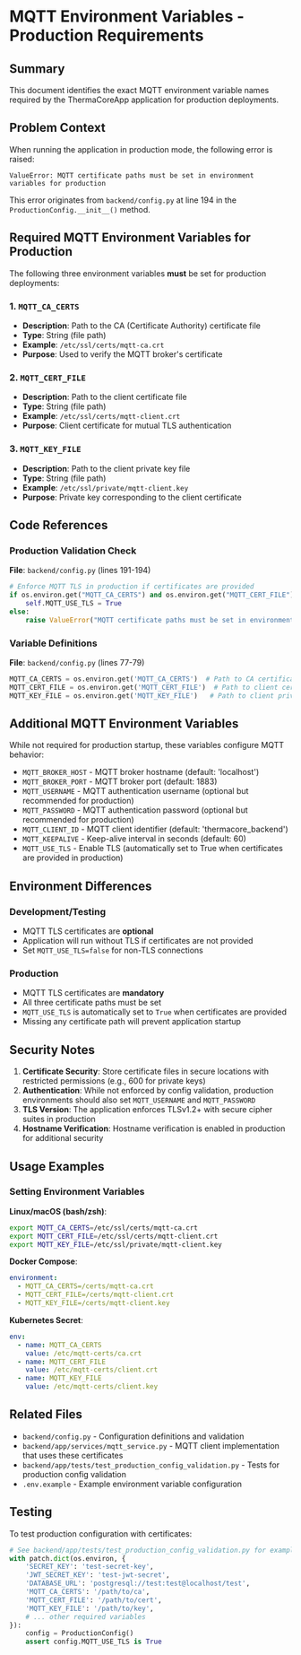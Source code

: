 # MQTT Environment Variables - Production Requirements

## Summary

This document identifies the exact MQTT environment variable names required by the ThermaCoreApp application for production deployments.

## Problem Context

When running the application in production mode, the following error is raised:
```
ValueError: MQTT certificate paths must be set in environment variables for production
```

This error originates from `backend/config.py` at line 194 in the `ProductionConfig.__init__()` method.

## Required MQTT Environment Variables for Production

The following three environment variables **must** be set for production deployments:

### 1. `MQTT_CA_CERTS`
- **Description**: Path to the CA (Certificate Authority) certificate file
- **Type**: String (file path)
- **Example**: `/etc/ssl/certs/mqtt-ca.crt`
- **Purpose**: Used to verify the MQTT broker's certificate

### 2. `MQTT_CERT_FILE`
- **Description**: Path to the client certificate file
- **Type**: String (file path)
- **Example**: `/etc/ssl/certs/mqtt-client.crt`
- **Purpose**: Client certificate for mutual TLS authentication

### 3. `MQTT_KEY_FILE`
- **Description**: Path to the client private key file
- **Type**: String (file path)
- **Example**: `/etc/ssl/private/mqtt-client.key`
- **Purpose**: Private key corresponding to the client certificate

## Code References

### Production Validation Check
**File**: `backend/config.py` (lines 191-194)
```python
# Enforce MQTT TLS in production if certificates are provided
if os.environ.get("MQTT_CA_CERTS") and os.environ.get("MQTT_CERT_FILE") and os.environ.get("MQTT_KEY_FILE"):
    self.MQTT_USE_TLS = True
else:
    raise ValueError("MQTT certificate paths must be set in environment variables for production")
```

### Variable Definitions
**File**: `backend/config.py` (lines 77-79)
```python
MQTT_CA_CERTS = os.environ.get('MQTT_CA_CERTS')  # Path to CA certificate file
MQTT_CERT_FILE = os.environ.get('MQTT_CERT_FILE')  # Path to client certificate file
MQTT_KEY_FILE = os.environ.get('MQTT_KEY_FILE')   # Path to client private key file
```

## Additional MQTT Environment Variables

While not required for production startup, these variables configure MQTT behavior:

- `MQTT_BROKER_HOST` - MQTT broker hostname (default: 'localhost')
- `MQTT_BROKER_PORT` - MQTT broker port (default: 1883)
- `MQTT_USERNAME` - MQTT authentication username (optional but recommended for production)
- `MQTT_PASSWORD` - MQTT authentication password (optional but recommended for production)
- `MQTT_CLIENT_ID` - MQTT client identifier (default: 'thermacore_backend')
- `MQTT_KEEPALIVE` - Keep-alive interval in seconds (default: 60)
- `MQTT_USE_TLS` - Enable TLS (automatically set to True when certificates are provided in production)

## Environment Differences

### Development/Testing
- MQTT TLS certificates are **optional**
- Application will run without TLS if certificates are not provided
- Set `MQTT_USE_TLS=false` for non-TLS connections

### Production
- MQTT TLS certificates are **mandatory**
- All three certificate paths must be set
- `MQTT_USE_TLS` is automatically set to `True` when certificates are provided
- Missing any certificate path will prevent application startup

## Security Notes

1. **Certificate Security**: Store certificate files in secure locations with restricted permissions (e.g., 600 for private keys)
2. **Authentication**: While not enforced by config validation, production environments should also set `MQTT_USERNAME` and `MQTT_PASSWORD`
3. **TLS Version**: The application enforces TLSv1.2+ with secure cipher suites in production
4. **Hostname Verification**: Hostname verification is enabled in production for additional security

## Usage Examples

### Setting Environment Variables

**Linux/macOS (bash/zsh)**:
```bash
export MQTT_CA_CERTS=/etc/ssl/certs/mqtt-ca.crt
export MQTT_CERT_FILE=/etc/ssl/certs/mqtt-client.crt
export MQTT_KEY_FILE=/etc/ssl/private/mqtt-client.key
```

**Docker Compose**:
```yaml
environment:
  - MQTT_CA_CERTS=/certs/mqtt-ca.crt
  - MQTT_CERT_FILE=/certs/mqtt-client.crt
  - MQTT_KEY_FILE=/certs/mqtt-client.key
```

**Kubernetes Secret**:
```yaml
env:
  - name: MQTT_CA_CERTS
    value: /etc/mqtt-certs/ca.crt
  - name: MQTT_CERT_FILE
    value: /etc/mqtt-certs/client.crt
  - name: MQTT_KEY_FILE
    value: /etc/mqtt-certs/client.key
```

## Related Files

- `backend/config.py` - Configuration definitions and validation
- `backend/app/services/mqtt_service.py` - MQTT client implementation that uses these certificates
- `backend/app/tests/test_production_config_validation.py` - Tests for production config validation
- `.env.example` - Example environment variable configuration

## Testing

To test production configuration with certificates:
```python
# See backend/app/tests/test_production_config_validation.py for examples
with patch.dict(os.environ, {
    'SECRET_KEY': 'test-secret-key',
    'JWT_SECRET_KEY': 'test-jwt-secret',
    'DATABASE_URL': 'postgresql://test:test@localhost/test',
    'MQTT_CA_CERTS': '/path/to/ca',
    'MQTT_CERT_FILE': '/path/to/cert',
    'MQTT_KEY_FILE': '/path/to/key',
    # ... other required variables
}):
    config = ProductionConfig()
    assert config.MQTT_USE_TLS is True
```
